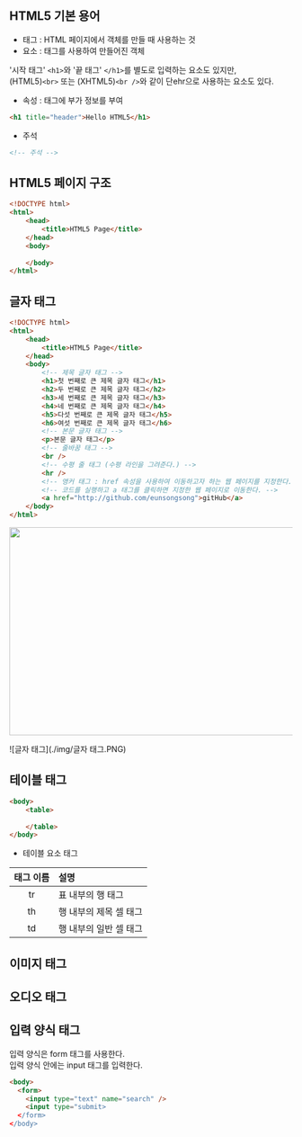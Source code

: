 ## HTML5 기본 용어

- 태그 : HTML 페이지에서 객체를 만들 때 사용하는 것  
- 요소 : 태그를 사용하여 만들어진 객체  

'시작 태그' `<h1>`와 '끝 태그' `</h1>`를 별도로 입력하는 요소도 있지만,  
(HTML5)`<br>` 또는 (XHTML5)`<br />`와 같이 단ehr으로 사용하는 요소도 있다.

- 속성 : 태그에 부가 정보를 부여
```html
<h1 title="header">Hello HTML5</h1>
```

- 주석
```html
<!-- 주석 -->
```


## HTML5 페이지 구조

```html
<!DOCTYPE html>
<html>
    <head>
        <title>HTML5 Page</title>
    </head>
    <body>
        
    </body>
</html>
```

## 글자 태그

```html
<!DOCTYPE html>
<html>
    <head>
        <title>HTML5 Page</title>
    </head>
    <body>
        <!-- 제목 글자 태그 -->
        <h1>첫 번째로 큰 제목 글자 태그</h1>
        <h2>두 번째로 큰 제목 글자 태그</h2>
        <h3>세 번째로 큰 제목 글자 태그</h3>
        <h4>네 번째로 큰 제목 글자 태그</h4>
        <h5>다섯 번째로 큰 제목 글자 태그</h5>
        <h6>여섯 번째로 큰 제목 글자 태그</h6>
        <!-- 본문 글자 태그 -->
        <p>본문 글자 태그</p>
        <!-- 줄바꿈 태그 -->
        <br /> 
        <!-- 수평 줄 태그 (수평 라인을 그려준다.) -->
        <hr /> 
        <!-- 앵커 태그 : href 속성을 사용하여 이동하고자 하는 웹 페이지를 지정한다. -->
        <!-- 코드를 실행하고 a 태그를 클릭하면 지정한 웹 페이지로 이동한다. -->
        <a href="http://github.com/eunsongsong">gitHub</a>
    </body>
</html>
```

<img src="./img/글자 .PNG"  width="700" height="370">

![글자 태그](./img/글자 태그.PNG)

## 테이블 태그
```html
<body>
    <table>
        
    </table>
</body>
```

- 테이블 요소 태그  

|태그 이름|설명|
|:-:|:-|
|tr|표 내부의 행 태그|
|th|행 내부의 제목 셀 태그|
|td|행 내부의 일반 셀 태그|


## 이미지 태그


## 오디오 태그



## 입력 양식 태그
입력 양식은 form 태그를 사용한다.  
입력 양식 안에는 input 태그를 입력한다.  
```html
<body>
  <form>
    <input type="text" name="search" />
    <input type="submit>
  </form>
</body>
```

